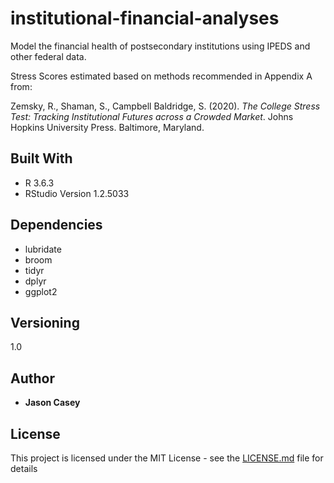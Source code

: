 # institutional-financial-analyses

Model the financial health of postsecondary institutions using IPEDS and other federal data.

Stress Scores estimated based on methods recommended in Appendix A from:

Zemsky, R., Shaman, S., Campbell Baldridge, S. (2020). _The College Stress Test: Tracking Institutional Futures across a Crowded Market_. Johns Hopkins University Press.  Baltimore, Maryland.

## Built With

* R 3.6.3
* RStudio Version 1.2.5033

## Dependencies

* lubridate
* broom
* tidyr
* dplyr
* ggplot2

## Versioning

1.0

## Author

* **Jason Casey**

## License

This project is licensed under the MIT License - see the [LICENSE.md](LICENSE.md) file for details

